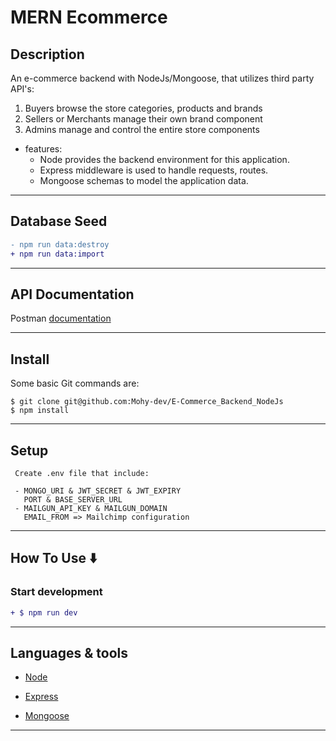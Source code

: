 # MERN Ecommerce

## Description

An e-commerce backend with NodeJs/Mongoose, that utilizes third party API's:

1. Buyers browse the store categories, products and brands
2. Sellers or Merchants manage their own brand component
3. Admins manage and control the entire store components

- features:
  - Node provides the backend environment for this application.
  - Express middleware is used to handle requests, routes.
  - Mongoose schemas to model the application data.

---

## Database Seed

```diff
- npm run data:destroy
+ npm run data:import
```

---

## API Documentation

Postman [documentation](https://rb.gy/c5glty)

---

## Install

Some basic Git commands are:

```
$ git clone git@github.com:Mohy-dev/E-Commerce_Backend_NodeJs
$ npm install

```

---

## Setup

```
 Create .env file that include:

 - MONGO_URI & JWT_SECRET & JWT_EXPIRY
   PORT & BASE_SERVER_URL
 - MAILGUN_API_KEY & MAILGUN_DOMAIN
   EMAIL_FROM => Mailchimp configuration
```

---

## How To Use ⬇️

### Start development

```diff
+ $ npm run dev
```

---

## Languages & tools

- [Node](https://nodejs.org/en/)

- [Express](https://expressjs.com/)

- [Mongoose](https://mongoosejs.com/)

---
